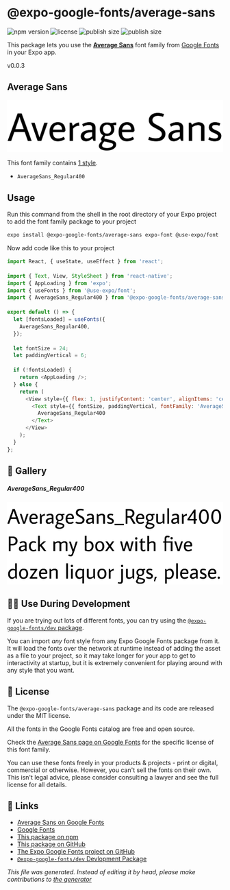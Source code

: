 # @expo-google-fonts/average-sans

![npm version](https://flat.badgen.net/npm/v/@expo-google-fonts/average-sans)
![license](https://flat.badgen.net/github/license/expo/google-fonts)
![publish size](https://flat.badgen.net/packagephobia/install/@expo-google-fonts/average-sans)
![publish size](https://flat.badgen.net/packagephobia/publish/@expo-google-fonts/average-sans)

This package lets you use the [**Average Sans**](https://fonts.google.com/specimen/Average+Sans) font family from [Google Fonts](https://fonts.google.com/) in your Expo app.

v0.0.3

## Average Sans

![Average Sans](./font-family.png)

This font family contains [1 style](#gallery).

- `AverageSans_Regular400`

## Usage

Run this command from the shell in the root directory of your Expo project to add the font family package to your project
```sh
expo install @expo-google-fonts/average-sans expo-font @use-expo/font
```

Now add code like this to your project
```js
import React, { useState, useEffect } from 'react';

import { Text, View, StyleSheet } from 'react-native';
import { AppLoading } from 'expo';
import { useFonts } from '@use-expo/font';
import { AverageSans_Regular400 } from '@expo-google-fonts/average-sans';

export default () => {
  let [fontsLoaded] = useFonts({
    AverageSans_Regular400,
  });

  let fontSize = 24;
  let paddingVertical = 6;

  if (!fontsLoaded) {
    return <AppLoading />;
  } else {
    return (
      <View style={{ flex: 1, justifyContent: 'center', alignItems: 'center' }}>
        <Text style={{ fontSize, paddingVertical, fontFamily: 'AverageSans_Regular400' }}>
          AverageSans_Regular400
        </Text>
      </View>
    );
  }
};

```

## 🔡 Gallery

##### AverageSans_Regular400
![AverageSans_Regular400](./defa6f6e46057de37a3b075c74765ba7cd6a46e0ac756e83f454dfb8b1afa95c.ttf.png)


## 👩‍💻 Use During Development

If you are trying out lots of different fonts, you can try using the [`@expo-google-fonts/dev` package](https://github.com/expo/google-fonts/tree/master/font-packages/dev#readme).

You can import *any* font style from any Expo Google Fonts package from it. It will load the fonts
over the network at runtime instead of adding the asset as a file to your project, so it may take longer
for your app to get to interactivity at startup, but it is extremely convenient
for playing around with any style that you want.

## 📖 License

The `@expo-google-fonts/average-sans` package and its code are released under the MIT license.

All the fonts in the Google Fonts catalog are free and open source.

Check the [Average Sans page on Google Fonts](https://fonts.google.com/specimen/Average+Sans) for the specific license of this font family.

You can use these fonts freely in your products & projects - print or digital, commercial or otherwise. However, you can't sell the fonts on their own. This isn't legal advice, please consider consulting a lawyer and see the full license for all details.

## 🔗 Links

- [Average Sans on Google Fonts](https://fonts.google.com/specimen/Average+Sans)
- [Google Fonts](https://fonts.google.com/)
- [This package on npm](https://www.npmjs.com/package/@expo-google-fonts/average-sans)
- [This package on GitHub](https://github.com/expo/google-fonts/tree/master/font-packages/average-sans)
- [The Expo Google Fonts project on GitHub](https://github.com/expo/google-fonts)
- [`@expo-google-fonts/dev` Devlopment Package](https://github.com/expo/google-fonts/tree/master/font-packages/dev)


*This file was generated. Instead of editing it by head, please make contributions to [the generator](https://github.com/expo/google-fonts/tree/master/packages/generator)*
